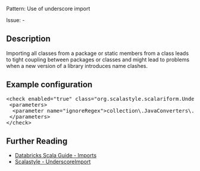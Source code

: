 Pattern: Use of underscore import

Issue: -

## Description

Importing all classes from a package or static members from a class leads to tight coupling between packages or classes and might lead to problems when a new version of a library introduces name clashes.

## Example configuration
<pre>&lt;check enabled=&quot;true&quot; class=&quot;org.scalastyle.scalariform.UnderscoreImportChecker&quot; level=&quot;warning&quot;&gt;
 &lt;parameters&gt;
  &lt;parameter name=&quot;ignoreRegex&quot;&gt;collection\.JavaConverters\._|scala\.concurrent\.duration\._&lt;/parameter&gt;
 &lt;/parameters&gt;
&lt;/check&gt;</pre>
<a name="org_scalastyle_scalariform_UppercaseLChecker" />

## Further Reading

* [Databricks Scala Guide - Imports](https://github.com/databricks/scala-style-guide#imports)
* [Scalastyle - UnderscoreImport](http://www.scalastyle.org/rules-1.0.0.html#org_scalastyle_scalariform_UnderscoreImportChecker)
